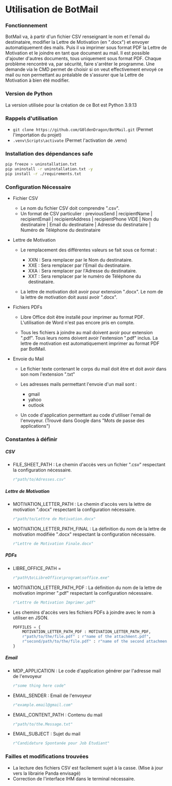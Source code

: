# Utilisation de BotMail

### Fonctionnement
BotMail va, à partir d'un fichier CSV renseignant le nom et l'email du destinataire, modifier la Lettre de Motivation (en ".docx") et envoyer automatiquement des mails.
Puis il va imprimer sous format PDF la Lettre de Motivation et le joindre en tant que document au mail.
Il est possible d'ajouter d'autres documents, tous uniquement sous format PDF.
Chaque problème rencontré va, par sécurité, faire s'arrêter le programme.
Une demande via le CMD permet de choisir si on veut effectivement envoyé ce mail ou non permettant au préalable de s'assurer que la Lettre de Motivation à bien été modifier.

### Version de Python
La version utilisée pour la création de ce Bot est Python 3.9.13

### Rappels d'utilisation
- `git clone https://github.com/G0ldenDragon/BotMail.git` (Permet l'importation du projet)
- `.venv\Scripts\activate` (Permet l'activation de .venv)

### Installation des dépendances safe
``` Bash 
pip freeze > uninstallation.txt
pip uninstall -r uninstallation.txt -y
pip install -r ./requirements.txt
```

### Configuration Nécessaire
- Fichier CSV
    - Le nom du fichier CSV doit comprendre ".csv".
    - Un format de CSV particulier :
        previousSend | recipientName | recipientEmail | recipientAddress | recipientPhone
        VIDE | Nom du destinataire | Email du destinataire | Adresse du destinataire | Numéro de Téléphone du destinataire

- Lettre de Motivation
    - Le remplacement des différentes valeurs se fait sous ce format :
        - XXN : Sera remplacer par le Nom du destinataire.
        - XXE : Sera remplacer par l'Email du destinataire.
        - XXA : Sera remplacer par l'Adresse du destinataire.
        - XXT : Sera remplacer par le numéro de Téléphone du destinataire.

    - La lettre de motivation doit avoir pour extension ".docx".
        Le nom de la lettre de motivation doit aussi avoir ".docx".

- Fichiers PDFs
    - Libre Office doit être installé pour imprimer au format PDF.
        L'utilisation de Word n'est pas encore pris en compte.

    - Tous les fichiers à joindre au mail doivent avoir pour extension ".pdf".
        Tous leurs noms doivent avoir l'extension ".pdf" inclus.
        La lettre de motivation est automatiquement imprimer au format PDF par BotMail.

- Envoie du Mail
    - Le fichier texte contenant le corps du mail doit être et doit avoir dans son nom l'extension ".txt" 

    - Les adresses mails permettant l'envoie d'un mail sont :
        - gmail
        - yahoo
        - outlook

    - Un code d'application permettant au code d'utiliser l'email de l'envoyeur. (Trouvé dans Google dans "Mots de passe des applications")

### Constantes à définir
##### CSV
- FILE_SHEET_PATH : Le chemin d'accès vers un fichier ".csv" respectant la configuration nécessaire.
    ``` Python
    r"path/to/Adresses.csv"
    ```

##### Lettre de Motivation
- MOTIVATION_LETTER_PATH : Le chemin d'accès vers la lettre de motivation ".docx" respectant la configuration nécessaire.
    ``` Python
    r"path/to/Lettre de Motivation.docx"
    ```

- MOTIVATION_LETTER_PATH_FINAL : La définition du nom de la lettre de motivation modifiée ".docx" respectant la configuration nécessaire.
    ``` Python
    r"Lettre de Motivation Finale.docx"
    ```

##### PDFs
- LIBRE_OFFICE_PATH = 
    ``` Python
    r"path\to\LibreOffice\program\soffice.exe"
    ```

- MOTIVATION_LETTER_PATH_PDF : La définition du nom de la lettre de motivation imprimer ".pdf" respectant la configuration nécessaire.
    ``` Python
    r"Lettre de Motivation Imprimer.pdf"
    ```

- Les chemins d'accès vers les fichiers PDFs à joindre avec le nom à utiliser en JSON.
    ``` Python (JSON)
    PDFFILES = {
        MOTIVATION_LETTER_PATH_PDF : MOTIVATION_LETTER_PATH_PDF,
        r"path/to/the/file.pdf" : r"name of the attachment.pdf",
        r"second/path/to/the/file.pdf" : r"name of the second attachment.pdf"
    }
    ```

##### Email
- MDP_APPLICATION : Le code d'application générer par l'adresse mail de l'envoyeur
    ``` Python
    r"some thing here code"
    ```

- EMAIL_SENDER : Email de l'envoyeur 
    ``` Python
    r"example.email@gmail.com"
    ```

- EMAIL_CONTENT_PATH : Contenu du mail
    ``` Python
    r"path/to/the.Message.txt"
    ```

- EMAIL_SUBJECT : Sujet du mail
    ``` Python
    r"Candidature Spontanée pour Job Étudiant"
    ```

### Failles et modifications trouvées
- La lecture des fichiers CSV est facilement sujet à la casse. (Mise à jour vers la librairie Panda envisagé)
- Correction de l'interface IHM dans le terminal nécessaire.